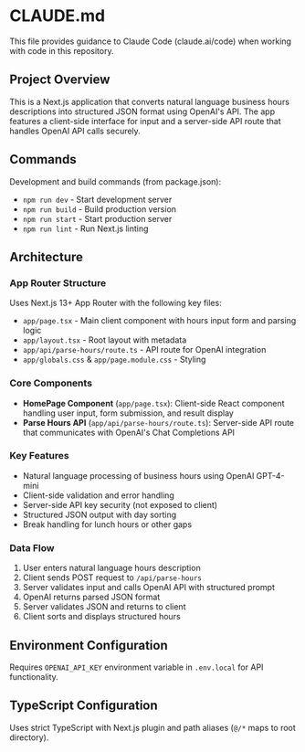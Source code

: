 # CLAUDE.md

This file provides guidance to Claude Code (claude.ai/code) when working with code in this repository.

## Project Overview

This is a Next.js application that converts natural language business hours descriptions into structured JSON format using OpenAI's API. The app features a client-side interface for input and a server-side API route that handles OpenAI API calls securely.

## Commands

Development and build commands (from package.json):
- `npm run dev` - Start development server
- `npm run build` - Build production version
- `npm run start` - Start production server
- `npm run lint` - Run Next.js linting

## Architecture

### App Router Structure
Uses Next.js 13+ App Router with the following key files:
- `app/page.tsx` - Main client component with hours input form and parsing logic
- `app/layout.tsx` - Root layout with metadata
- `app/api/parse-hours/route.ts` - API route for OpenAI integration
- `app/globals.css` & `app/page.module.css` - Styling

### Core Components
- **HomePage Component** (`app/page.tsx`): Client-side React component handling user input, form submission, and result display
- **Parse Hours API** (`app/api/parse-hours/route.ts`): Server-side API route that communicates with OpenAI's Chat Completions API

### Key Features
- Natural language processing of business hours using OpenAI GPT-4-mini
- Client-side validation and error handling
- Server-side API key security (not exposed to client)
- Structured JSON output with day sorting
- Break handling for lunch hours or other gaps

### Data Flow
1. User enters natural language hours description
2. Client sends POST request to `/api/parse-hours`
3. Server validates input and calls OpenAI API with structured prompt
4. OpenAI returns parsed JSON format
5. Server validates JSON and returns to client
6. Client sorts and displays structured hours

## Environment Configuration

Requires `OPENAI_API_KEY` environment variable in `.env.local` for API functionality.

## TypeScript Configuration

Uses strict TypeScript with Next.js plugin and path aliases (`@/*` maps to root directory).